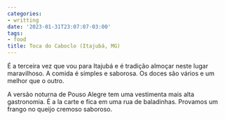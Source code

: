 ```yaml
---
categories:
- writting
date: '2023-01-31T23:07:07-03:00'
tags:
- food
title: Toca do Caboclo (Itajubá, MG)
---
```


É a terceira vez que vou para Itajubá e é tradição almoçar neste lugar maravilhoso. A comida é simples e saborosa. Os doces são vários e um melhor que o outro.

A versão noturna de Pouso Alegre tem uma vestimenta mais alta gastronomia. É a la carte e fica em uma rua de baladinhas. Provamos um frango no queijo cremoso saboroso.